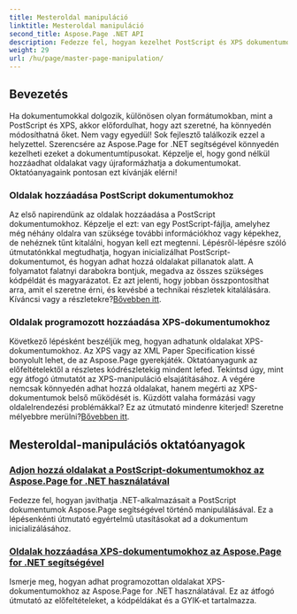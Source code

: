 ```yaml
---
title: Mesteroldal manipuláció
linktitle: Mesteroldal manipuláció
second_title: Aspose.Page .NET API
description: Fedezze fel, hogyan kezelhet PostScript és XPS dokumentumokat .NET-ben az Aspose.Page segítségével. Kövesse oktatóanyagainkat az alkalmazási képességek fejlesztéséhez.
weight: 29
url: /hu/page/master-page-manipulation/
---
```

## Bevezetés

Ha dokumentumokkal dolgozik, különösen olyan formátumokban, mint a PostScript és XPS, akkor előfordulhat, hogy azt szeretné, ha könnyedén módosíthatná őket. Nem vagy egyedül! Sok fejlesztő találkozik ezzel a helyzettel. Szerencsére az Aspose.Page for .NET segítségével könnyedén kezelheti ezeket a dokumentumtípusokat. Képzelje el, hogy gond nélkül hozzáadhat oldalakat vagy újraformázhatja a dokumentumokat. Oktatóanyagaink pontosan ezt kívánják elérni!

### Oldalak hozzáadása PostScript dokumentumokhoz

Az első napirendünk az oldalak hozzáadása a PostScript dokumentumokhoz. Képzelje el ezt: van egy PostScript-fájlja, amelyhez még néhány oldalra van szüksége további információkhoz vagy képekhez, de nehéznek tűnt kitalálni, hogyan kell ezt megtenni. Lépésről-lépésre szóló útmutatónkkal megtudhatja, hogyan inicializálhat PostScript-dokumentumot, és hogyan adhat hozzá oldalakat pillanatok alatt. A folyamatot falatnyi darabokra bontjuk, megadva az összes szükséges kódpéldát és magyarázatot. Ez azt jelenti, hogy jobban összpontosíthat arra, amit el szeretne érni, és kevésbé a technikai részletek kitalálására. Kíváncsi vagy a részletekre?[Bővebben itt](./add-page-to-postscript-document/).

### Oldalak programozott hozzáadása XPS-dokumentumokhoz

Következő lépésként beszéljük meg, hogyan adhatunk oldalakat XPS-dokumentumokhoz. Az XPS vagy az XML Paper Specification kissé bonyolult lehet, de az Aspose.Page gyerekjáték. Oktatóanyagunk az előfeltételektől a részletes kódrészletekig mindent lefed. Tekintsd úgy, mint egy átfogó útmutatót az XPS-manipuláció elsajátításához. A végére nemcsak könnyedén adhat hozzá oldalakat, hanem megérti az XPS-dokumentumok belső működését is. Küzdött valaha formázási vagy oldalelrendezési problémákkal? Ez az útmutató mindenre kiterjed! Szeretne mélyebbre merülni?[Bővebben itt](./adding-page-to-xps-document/).

## Mesteroldal-manipulációs oktatóanyagok
### [Adjon hozzá oldalakat a PostScript-dokumentumokhoz az Aspose.Page for .NET használatával](./add-page-to-postscript-document/)
Fedezze fel, hogyan javíthatja .NET-alkalmazásait a PostScript dokumentumok Aspose.Page segítségével történő manipulálásával. Ez a lépésenkénti útmutató egyértelmű utasításokat ad a dokumentum inicializálásához.
### [Oldalak hozzáadása XPS-dokumentumokhoz az Aspose.Page for .NET segítségével](./adding-page-to-xps-document/)
Ismerje meg, hogyan adhat programozottan oldalakat XPS-dokumentumokhoz az Aspose.Page for .NET használatával. Ez az átfogó útmutató az előfeltételeket, a kódpéldákat és a GYIK-et tartalmazza.